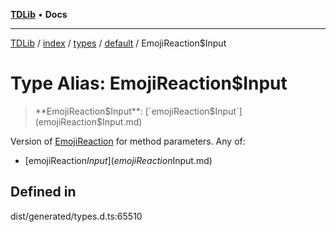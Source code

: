 [**TDLib**](../../../../../../README.md) • **Docs**

***

[TDLib](../../../../../../modules.md) / [index](../../../../../README.md) / [types](../../../README.md) / [default](../README.md) / EmojiReaction$Input

# Type Alias: EmojiReaction$Input

> **EmojiReaction$Input**: [`emojiReaction$Input`](emojiReaction$Input.md)

Version of [EmojiReaction](EmojiReaction-1.md) for method parameters.
Any of:
- [emojiReaction$Input](emojiReaction$Input.md)

## Defined in

dist/generated/types.d.ts:65510
